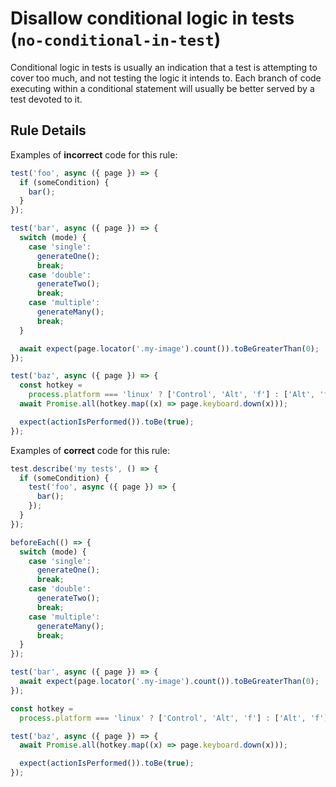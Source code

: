 # Disallow conditional logic in tests (`no-conditional-in-test`)

Conditional logic in tests is usually an indication that a test is attempting to
cover too much, and not testing the logic it intends to. Each branch of code
executing within a conditional statement will usually be better served by a test
devoted to it.

## Rule Details

Examples of **incorrect** code for this rule:

```javascript
test('foo', async ({ page }) => {
  if (someCondition) {
    bar();
  }
});

test('bar', async ({ page }) => {
  switch (mode) {
    case 'single':
      generateOne();
      break;
    case 'double':
      generateTwo();
      break;
    case 'multiple':
      generateMany();
      break;
  }

  await expect(page.locator('.my-image').count()).toBeGreaterThan(0);
});

test('baz', async ({ page }) => {
  const hotkey =
    process.platform === 'linux' ? ['Control', 'Alt', 'f'] : ['Alt', 'f'];
  await Promise.all(hotkey.map((x) => page.keyboard.down(x)));

  expect(actionIsPerformed()).toBe(true);
});
```

Examples of **correct** code for this rule:

```javascript
test.describe('my tests', () => {
  if (someCondition) {
    test('foo', async ({ page }) => {
      bar();
    });
  }
});

beforeEach(() => {
  switch (mode) {
    case 'single':
      generateOne();
      break;
    case 'double':
      generateTwo();
      break;
    case 'multiple':
      generateMany();
      break;
  }
});

test('bar', async ({ page }) => {
  await expect(page.locator('.my-image').count()).toBeGreaterThan(0);
});

const hotkey =
  process.platform === 'linux' ? ['Control', 'Alt', 'f'] : ['Alt', 'f'];

test('baz', async ({ page }) => {
  await Promise.all(hotkey.map((x) => page.keyboard.down(x)));

  expect(actionIsPerformed()).toBe(true);
});
```
